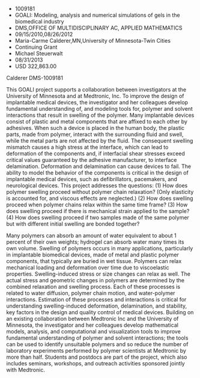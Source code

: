 
* 1009181
* GOALI: Modeling, analysis and numerical simulations of gels in the biomedical industry
* DMS,OFFICE OF MULTIDISCIPLINARY AC, APPLIED MATHEMATICS
* 09/15/2010,08/26/2012
* Maria-Carme Calderer,MN,University of Minnesota-Twin Cities
* Continuing Grant
* Michael Steuerwalt
* 08/31/2013
* USD 322,863.00

Calderer DMS-1009181

This GOALI project supports a collaboration between investigators at the
University of Minnesota and at Medtronic, Inc. To improve the design of
implantable medical devices, the investigator and her colleagues develop
fundamental understanding of, and modeling tools for, polymer and solvent
interactions that result in swelling of the polymer. Many implantable devices
consist of plastic and metal components that are affixed to each other by
adhesives. When such a device is placed in the human body, the plastic parts,
made from polymer, interact with the surrounding fluid and swell, while the
metal parts are not affected by the fluid. The consequent swelling mismatch
causes a high stress at the interface, which can lead to deformation of the
components and, if interfacial shear stresses exceed critical values guaranteed
by the adhesive manufacturer, to interface delamination. Deformation and
delamination can cause devices to fail. The ability to model the behavior of the
components is critical in the design of implantable medical devices, such as
defibrillators, pacemakers, and neurological devices. This project addresses the
questions: (1) How does polymer swelling proceed without polymer chain
relaxation? (Only elasticity is accounted for, and viscous effects are
neglected.) (2) How does swelling proceed when polymer chains relax within the
same time frame? (3) How does swelling proceed if there is mechanical strain
applied to the sample? (4) How does swelling proceed if two samples made of the
same polymer but with different initial swelling are bonded together?

Many polymers can absorb an amount of water equivalent to about 1 percent of
their own weights; hydrogel can absorb water many times its own volume. Swelling
of polymers occurs in many applications, particularly in implantable biomedical
devices, made of metal and plastic polymer components, that typically are buried
in wet tissue. Polymers can relax mechanical loading and deformation over time
due to viscoelastic properties. Swelling-induced stress or size changes can
relax as well. The actual stress and geometric changes in polymers are
determined by the combined relaxation and swelling process. Each of these
processes is related to water diffusion, polymer chain motion, and water-polymer
interactions. Estimation of these processes and interactions is critical for
understanding swelling-induced deformation, delamination, and stability, key
factors in the design and quality control of medical devices. Building on an
existing collaboration between Medtronic Inc and the University of Minnesota,
the investigator and her colleagues develop mathematical models, analysis, and
computational and visualization tools to improve fundamental understanding of
polymer and solvent interactions; the tools can be used to identify unsuitable
polymers and so reduce the number of laboratory experiments performed by polymer
scientists at Medtronic by more than half. Students and postdocs are part of the
project, which also includes seminars, workshops, and outreach activities
sponsored jointly with Medtronic.
